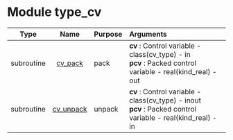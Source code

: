 # Module type_cv

| Type | Name | Purpose | Arguments          |
| :--: | :--: | :------ | :----------------- |
| subroutine | [cv_pack](https://github.com/JCSDA/saber/tree/develop/src/saber/bump/type_cv.F90#L37) | pack | **cv** :  Control variable - class(cv_type) - in<br>**pcv** :  Packed control variable - real(kind_real) - out |
| subroutine | [cv_unpack](https://github.com/JCSDA/saber/tree/develop/src/saber/bump/type_cv.F90#L65) | unpack | **cv** :  Control variable - class(cv_type) - inout<br>**pcv** :  Packed control variable - real(kind_real) - in |
